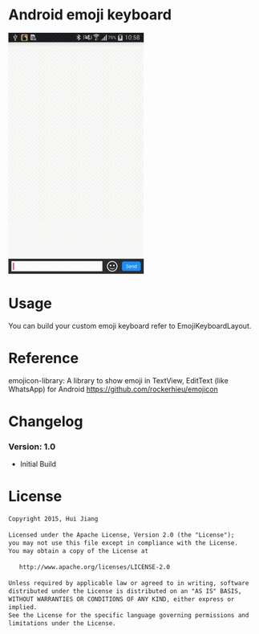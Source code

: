 # Android emoji keyboard

![](https://github.com/KyoSherlock/EmojiKeyboard/raw/master/screenshots/emoji_keyboard_screenshot.gif)

# Usage

You can build your custom emoji keyboard refer to EmojiKeyboardLayout.

# Reference
  emojicon-library: A library to show emoji in TextView, EditText (like WhatsApp) for Android
  https://github.com/rockerhieu/emojicon

# Changelog

### Version: 1.0

  * Initial Build

# License

    Copyright 2015, Hui Jiang
    
    Licensed under the Apache License, Version 2.0 (the "License");
    you may not use this file except in compliance with the License.
    You may obtain a copy of the License at
    
       http://www.apache.org/licenses/LICENSE-2.0
    
    Unless required by applicable law or agreed to in writing, software
    distributed under the License is distributed on an "AS IS" BASIS,
    WITHOUT WARRANTIES OR CONDITIONS OF ANY KIND, either express or implied.
    See the License for the specific language governing permissions and
    limitations under the License.
